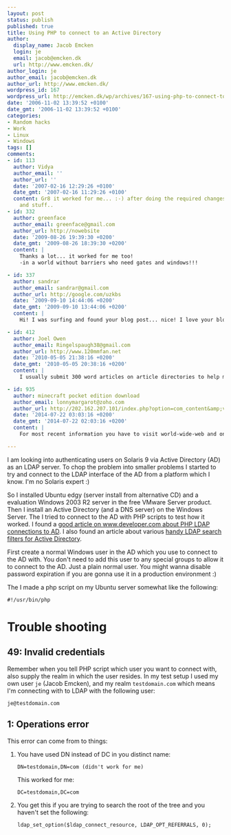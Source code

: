 ```yaml
---
layout: post
status: publish
published: true
title: Using PHP to connect to an Active Directory
author:
  display_name: Jacob Emcken
  login: je
  email: jacob@emcken.dk
  url: http://www.emcken.dk/
author_login: je
author_email: jacob@emcken.dk
author_url: http://www.emcken.dk/
wordpress_id: 167
wordpress_url: http://emcken.dk/wp/archives/167-using-php-to-connect-to-an-active-directory.html
date: '2006-11-02 13:39:52 +0100'
date_gmt: '2006-11-02 13:39:52 +0100'
categories:
- Random hacks
- Work
- Linux
- Windows
tags: []
comments:
- id: 113
  author: Vidya
  author_email: ''
  author_url: ''
  date: '2007-02-16 12:29:26 +0100'
  date_gmt: '2007-02-16 11:29:26 +0100'
  content: Gr8 it worked for me... :-) after doing the required changes for the dn
    and stuff..
- id: 332
  author: greenface
  author_email: greenface@gmail.com
  author_url: http://nowebsite
  date: '2009-08-26 19:39:30 +0200'
  date_gmt: '2009-08-26 18:39:30 +0200'
  content: |
    Thanks a lot... it worked for me too!
    -in a world without barriers who need gates and windows!!!

- id: 337
  author: sandrar
  author_email: sandrar@gmail.com
  author_url: http://google.com/uzkbs
  date: '2009-09-10 14:44:06 +0200'
  date_gmt: '2009-09-10 13:44:06 +0200'
  content: |
    Hi! I was surfing and found your blog post... nice! I love your blog.  :) Cheers! Sandra. R.

- id: 412
  author: Joel Owen
  author_email: Ringelspaugh38@gmail.com
  author_url: http://www.120mmfan.net
  date: '2010-05-05 21:38:16 +0200'
  date_gmt: '2010-05-05 20:38:16 +0200'
  content: |
    I usually submit 300 word articles on article directories to help me gain backlinks and readers.';-

- id: 935
  author: minecraft pocket edition download
  author_email: lonnymargarot@zoho.com
  author_url: http://202.162.207.101/index.php?option=com_content&amp;view=article&amp;id=101654:meutya-hafid-tetap-fokus-pilkada-binjai&amp;catid=77&amp;Itemid=131
  date: '2014-07-22 03:03:16 +0200'
  date_gmt: '2014-07-22 02:03:16 +0200'
  content: |
    For most recent information you have to visit world-wide-web and on web I found this web site as a best web site for most up-to-date updates.

---
```

I am looking into authenticating users on Solaris 9 via Active Directory (AD) as an LDAP server. To chop the problem into smaller problems I started to try and connect to the LDAP interface of the AD from a platform which I know. I'm no Solaris expert :)

So I installed Ubuntu edgy (server install from alternative CD) and a evaluation Windows 2003 R2 server in the free VMware Server product. Then I install an Active Directory (and a DNS server) on the Windows Server.
The I tried to connect to the AD with PHP scripts to test how it worked. I found a [good article on www.developer.com about PHP LDAP connections to AD][1]. I also found an article about various [handy LDAP search filters for Active Directory][2].

First create a normal Windows user in the AD which you use to connect to the AD with. You don't need to add this user to any special groups to allow it to connect to the AD. Just a plain normal user. You might wanna disable password expiration if you are gonna use it in a production environment :)

The I made a php script on my Ubuntu server somewhat like the following:

    #!/usr/bin/php

# Trouble shooting

## 49: Invalid credentials

Remember when you tell PHP script which user you want to connect with, also supply the realm in which the user resides. In my test setup I used my own user `je` (Jacob Emcken), and my realm `testdomain.com` which means I'm connecting with to LDAP with the following user:

    je@testdomain.com

## 1: Operations error

This error can come from to things:

1.  You have used DN instead of DC in you distinct name:

        DN=testdomain,DN=com (didn't work for me)

    This worked for me:

        DC=testdomain,DC=com

2.  You get this if you are trying to search the root of the tree and you haven't set the following:

        ldap_set_option($ldap_connect_resource, LDAP_OPT_REFERRALS, 0);

[1]: http://www.developer.com/lang/php/article.php/10941_3100951_2
[2]: http://www.petri.co.il/ldap_search_samples_for_windows_2003_and_exchange.htm

